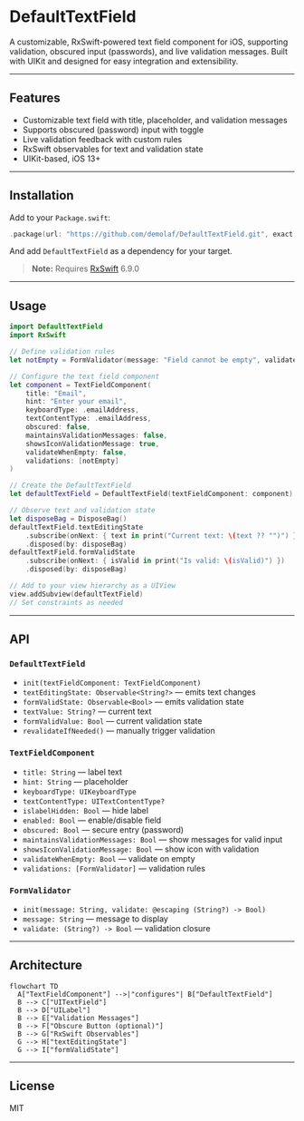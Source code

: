 # DefaultTextField

A customizable, RxSwift-powered text field component for iOS, supporting validation, obscured input (passwords), and live validation messages. Built with UIKit and designed for easy integration and extensibility.

---

## Features
- Customizable text field with title, placeholder, and validation messages
- Supports obscured (password) input with toggle
- Live validation feedback with custom rules
- RxSwift observables for text and validation state
- UIKit-based, iOS 13+

---

## Installation

Add to your `Package.swift`:

```swift
.package(url: "https://github.com/demolaf/DefaultTextField.git", exact: "1.0.0")
```

And add `DefaultTextField` as a dependency for your target.

> **Note:** Requires [RxSwift](https://github.com/ReactiveX/RxSwift) 6.9.0

---

## Usage

```swift
import DefaultTextField
import RxSwift

// Define validation rules
let notEmpty = FormValidator(message: "Field cannot be empty", validate: { input in !(input?.isEmpty ?? false) })

// Configure the text field component
let component = TextFieldComponent(
    title: "Email",
    hint: "Enter your email",
    keyboardType: .emailAddress,
    textContentType: .emailAddress,
    obscured: false,
    maintainsValidationMessages: false,
    showsIconValidationMessage: true,
    validateWhenEmpty: false,
    validations: [notEmpty]
)

// Create the DefaultTextField
let defaultTextField = DefaultTextField(textFieldComponent: component)

// Observe text and validation state
let disposeBag = DisposeBag()
defaultTextField.textEditingState
    .subscribe(onNext: { text in print("Current text: \(text ?? "")") })
    .disposed(by: disposeBag)
defaultTextField.formValidState
    .subscribe(onNext: { isValid in print("Is valid: \(isValid)") })
    .disposed(by: disposeBag)

// Add to your view hierarchy as a UIView
view.addSubview(defaultTextField)
// Set constraints as needed
```

---

## API

### `DefaultTextField`
- `init(textFieldComponent: TextFieldComponent)`
- `textEditingState: Observable<String?>` — emits text changes
- `formValidState: Observable<Bool>` — emits validation state
- `textValue: String?` — current text
- `formValidValue: Bool` — current validation state
- `revalidateIfNeeded()` — manually trigger validation

### `TextFieldComponent`
- `title: String` — label text
- `hint: String` — placeholder
- `keyboardType: UIKeyboardType`
- `textContentType: UITextContentType?`
- `islabelHidden: Bool` — hide label
- `enabled: Bool` — enable/disable field
- `obscured: Bool` — secure entry (password)
- `maintainsValidationMessages: Bool` — show messages for valid input
- `showsIconValidationMessage: Bool` — show icon with validation
- `validateWhenEmpty: Bool` — validate on empty
- `validations: [FormValidator]` — validation rules

### `FormValidator`
- `init(message: String, validate: @escaping (String?) -> Bool)`
- `message: String` — message to display
- `validate: (String?) -> Bool` — validation closure

---

## Architecture

```mermaid
flowchart TD
  A["TextFieldComponent"] -->|"configures"| B["DefaultTextField"]
  B --> C["UITextField"]
  B --> D["UILabel"]
  B --> E["Validation Messages"]
  B --> F["Obscure Button (optional)"]
  B --> G["RxSwift Observables"]
  G --> H["textEditingState"]
  G --> I["formValidState"]
```

---

## License

MIT

